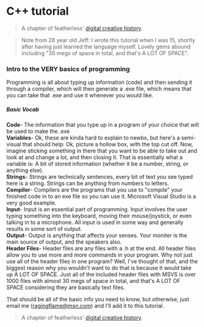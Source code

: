 # C++ tutorial

> A chapter of featherless' [digital creative history](https://github.com/featherless/digital-creative-history).

> Note from 28 year old Jeff: I wrote this tutorial when I was 15, shortly after having just learned the language myself.
> Lovely gems abound including "30 megs of space in total, and that's A LOT OF SPACE".

### Intro to the VERY basics of programming

Programming is all about typing up information (code) and then sending it through a compiler, which will then generate a .exe file, which means that you can take that .exe and use it whenever you would like.  

##### Basic Vocab

**Code**- The information that you type up in a program of your choice that will be used to make the .exe  
**Variables**- Ok, these are kinda hard to explain to newbs, but here's a semi-visual that should help: Ok, picture a hollow box, with the top cut off. Now, imagine sticking something in there that you want to be able to take out and look at and change a lot, and then closing it. That is essentially what a variable is: A bit of stored information (whether it be a number, string, or anything else).  
**Strings**- Strings are technically sentences, every bit of text you see typed here is a string. Strings can be anything from numbers to letters.  
**Compiler**- Compilers are the programs that you use to "compile" your finished code in to an exe file so you can use it. Microsoft Visual Studio is a very good example.  
**Input**- Input is an essential part of programming. Input involves the user typing something into the keyboard, moving their mouse/joystick, or even talking in to a microphone. All input is used in some way and generally results in some sort of output.  
**Output**- Output is anything that affects your senses. Your moniter is the main source of output, and the speakers also.  
**Header Files**- Header files are any files with a .h at the end. All header files allow you to use more and more commands in your program. Why not just use all of the header files in one program? Well, I've thought of that, and the biggest reason why you wouldn't want to do that is because it would take up A LOT OF SPACE. Just all of the included header files with MSVS is over 1000 files with almost 30 megs of space in total, and that's A LOT OF SPACE considering they are basically text files.

That should be all of the basic info you need to know, but otherwise, just email me (ragingflame@msn.com) and I'll add it to this tutorial.



> A chapter of featherless' [digital creative history](https://github.com/featherless/digital-creative-history).
